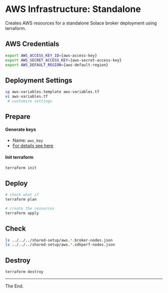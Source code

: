 # AWS Infrastructure: Standalone

Creates AWS resources for a standalone Solace broker deployment using terraform.

## AWS Credentials

````bash
export AWS_ACCESS_KEY_ID={aws-access-key}
export AWS_SECRET_ACCESS_KEY={aws-secret-access-key}
export AWS_DEFAULT_REGION={aws-default-region}
````

## Deployment Settings
````bash
cp aws-variables.template aws-variables.tf
vi aws-variables.tf
 # customize settings
````

## Prepare

#### Generate keys

* Name: `aws_key`
* [For details see here](../../../keys)

#### Init terraform
````bash
terraform init
````

## Deploy
````bash
# check what if
terraform plan

# create the resources
terraform apply
````

## Check

````bash
ls ../../../shared-setup/aws.*.broker-nodes.json
ls ../../../shared-setup/aws.*.sdkperf-nodes.json
````

## Destroy
````bash
terraform destroy
````
---
The End.
